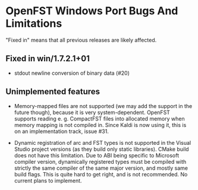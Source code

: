 # OpenFST Windows Port Bugs And Limitations

"Fixed in" means that all previous releases are likely affected.

## Fixed in win/1.7.2.1+01

* stdout newline conversion of binary data (#20)

## Unimplemented features

* Memory-mapped files are not supported (we may add the support in the future
  though), because it is very system-dependent. OpenFST supports reading e. g.
  CompactFST files into allocated memory when memory mapping is not compiled in.
  Since Kaldi is now using it, this is on an implementation track, issue #31.

* Dynamic registration of arc and FST types is not supported in the Visual Studio
  project versions (as they build only static libraries). CMake build does not
  have this limitation. Due to ABI being specific to Microsoft compiler version,
  dynamically registered types must be compiled with strictly the same compiler
  of the same major version, and mostly same build flags. This is quite hard to
  get right, and is not recommended. No current plans to implement.
